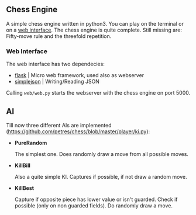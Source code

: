## Chess Engine

A simple chess engine written in python3. You can play on the terminal or on a [web interface](http://chess.abteil.org/). The chess engine is quite complete. Still missing are: Fifty-move rule and the threefold repetition. 

### Web Interface

The web interface has two dependecies: 
* [flask](http://flask.pocoo.org/) | Micro web framework, used also as webserver
* [simplejson](http://simplejson.readthedocs.org/) | Writing/Reading JSON

Calling `web/web.py` starts the webserver with the chess engine on port 5000.

## AI 

Till now three different AIs are implemented (https://github.com/petres/chess/blob/master/player/ki.py):
* **PureRandom**

  The simplest one. Does randomly draw a move from all possible moves.
  
  
* **KillBill**

  Also a quite simple KI. Captures if possible, if not draw a random move.
  
  
* **KillBest**

  Capture if opposite piece has lower value or isn't guarded. Check if possible (only on non guarded fields). Do randomly draw a move.
